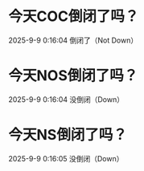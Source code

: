 # 今天COC倒闭了吗？

2025-9-9 0:16:04 倒闭了（Not Down）

# 今天NOS倒闭了吗？

2025-9-9 0:16:04 没倒闭（Down）

# 今天NS倒闭了吗？

2025-9-9 0:16:05 没倒闭（Down）


